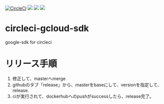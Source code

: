 [![CircleCI](https://circleci.com/gh/bitkey-platform/circleci-gcloud-sdk.svg?style=svg)](https://circleci.com/gh/bitkey-platform/circleci-gcloud-sdk)
[![](https://images.microbadger.com/badges/image/bitkeyplatform/circleci-gcloud-sdk.svg)](https://microbadger.com/images/bitkeyplatform/circleci-gcloud-sdk "Get your own image badge on microbadger.com")
[![](https://images.microbadger.com/badges/version/bitkeyplatform/circleci-gcloud-sdk.svg)](https://microbadger.com/images/bitkeyplatform/circleci-gcloud-sdk "Get your own version badge on microbadger.com")
[![](https://images.microbadger.com/badges/commit/bitkeyplatform/circleci-gcloud-sdk.svg)](https://microbadger.com/images/bitkeyplatform/circleci-gcloud-sdk "Get your own commit badge on microbadger.com")

# circleci-gcloud-sdk

google-sdk for circleci

# リリース手順

1. 修正して、masterへmerge
2. githubのタブ「release」から、masterをbaseにして、versionを指定して、release.
3. ciが実行されて、dockerhubへのpushがsuccessしたら、release完了。
